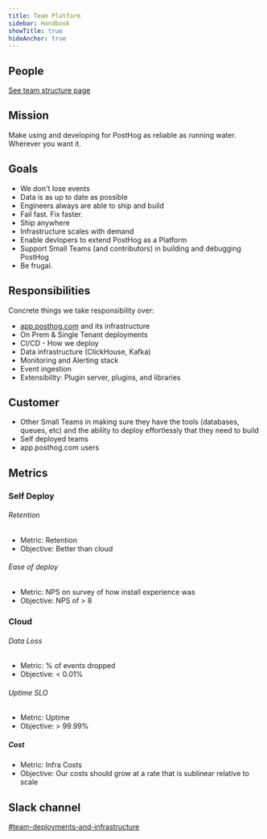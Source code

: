 ```yaml
---
title: Team Platform
sidebar: Handbook
showTitle: true
hideAnchor: true
---
```


## People

[See team structure page](/handbook/people/team-structure/team-structure)

## Mission

Make using and developing for PostHog as reliable as running water. Wherever you want it.

## Goals 

- We don't lose events
- Data is as up to date as possible
- Engineers always are able to ship and build
- Fail fast. Fix faster.
- Ship anywhere
- Infrastructure scales with demand
- Enable devlopers to extend PostHog as a Platform
- Support Small Teams (and contributors) in building and debugging PostHog
- Be frugal.

## Responsibilities
Concrete things we take responsibility over:

- [app.posthog.com](https://app.posthog.com) and its infrastructure
- On Prem & Single Tenant deployments
- CI/CD - How we deploy
- Data infrastructure (ClickHouse, Kafka)
- Monitoring and Alerting stack
- Event ingestion
- Extensibility: Plugin server, plugins, and libraries

## Customer

- Other Small Teams in making sure they have the tools (databases, queues, etc) and the ability to deploy effortlessly that they need to build
- Self deployed teams
- app.posthog.com users

## Metrics

### Self Deploy 
###### Retention 
- Metric: Retention
- Objective: Better than cloud
###### Ease of deploy 
- Metric: NPS on survey of how install experience was
- Objective: NPS of > 8
### Cloud
###### Data Loss
- Metric: % of events dropped 
- Objective: < 0.01%
###### Uptime SLO 
- Metric: Uptime
- Objective: > 99.99%
##### Cost 
- Metric: Infra Costs 
- Objective: Our costs should grow at a rate that is sublinear relative to scale

## Slack channel

[#team-deployments-and-infrastructure](https://posthog.slack.com/messages/team-deployments-and-infrastructure)
